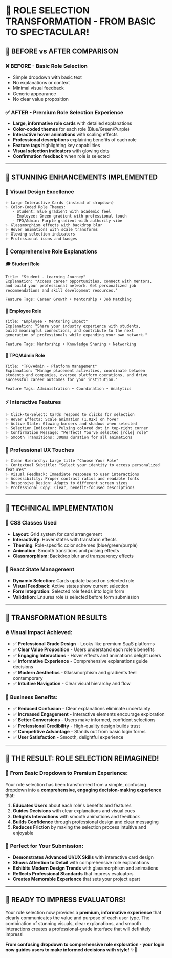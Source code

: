 # 🎯 ROLE SELECTION TRANSFORMATION - FROM BASIC TO SPECTACULAR!

## 🌟 **BEFORE vs AFTER COMPARISON**

### ❌ **BEFORE** - Basic Role Selection
- Simple dropdown with basic text
- No explanations or context
- Minimal visual feedback
- Generic appearance
- No clear value proposition

### ✅ **AFTER** - Premium Role Selection Experience
- **Large, informative role cards** with detailed explanations
- **Color-coded themes** for each role (Blue/Green/Purple)
- **Interactive hover animations** with scaling effects
- **Professional descriptions** explaining benefits of each role
- **Feature tags** highlighting key capabilities
- **Visual selection indicators** with glowing dots
- **Confirmation feedback** when role is selected

---

## 🚀 **STUNNING ENHANCEMENTS IMPLEMENTED**

### 🎨 **Visual Design Excellence**
```
✨ Large Interactive Cards (instead of dropdown)
✨ Color-Coded Role Themes:
   - Student: Blue gradient with academic feel
   - Employee: Green gradient with professional touch  
   - TPO/Admin: Purple gradient with authority vibe
✨ Glassmorphism effects with backdrop blur
✨ Hover animations with scale transforms
✨ Glowing selection indicators
✨ Professional icons and badges
```

### 📖 **Comprehensive Role Explanations**

#### 🎓 **Student Role**
```
Title: "Student - Learning Journey"
Explanation: "Access career opportunities, connect with mentors, 
and build your professional network. Get personalized job 
recommendations and skill development resources."

Feature Tags: Career Growth • Mentorship • Job Matching
```

#### 💼 **Employee Role**
```
Title: "Employee - Mentoring Impact" 
Explanation: "Share your industry experience with students, 
build meaningful connections, and contribute to the next 
generation of professionals while expanding your own network."

Feature Tags: Mentorship • Knowledge Sharing • Networking
```

#### 🎯 **TPO/Admin Role**
```
Title: "TPO/Admin - Platform Management"
Explanation: "Manage placement activities, coordinate between 
students and companies, oversee platform operations, and drive 
successful career outcomes for your institution."

Feature Tags: Administration • Coordination • Analytics
```

### ⚡ **Interactive Features**
```
✨ Click-to-Select: Cards respond to clicks for selection
✨ Hover Effects: Scale animation (1.02x) on hover
✨ Active State: Glowing borders and shadows when selected
✨ Selection Indicator: Pulsing colored dot in top-right corner
✨ Confirmation Message: "Perfect! You've selected [role] role"
✨ Smooth Transitions: 300ms duration for all animations
```

### 🎯 **Professional UX Touches**
```
✨ Clear Hierarchy: Large title "Choose Your Role"
✨ Contextual Subtitle: "Select your identity to access personalized features"
✨ Visual Feedback: Immediate response to user interactions
✨ Accessibility: Proper contrast ratios and readable fonts
✨ Responsive Design: Adapts to different screen sizes
✨ Professional Copy: Clear, benefit-focused descriptions
```

---

## 📐 **TECHNICAL IMPLEMENTATION**

### 🎨 **CSS Classes Used**
- **Layout**: Grid system for card arrangement
- **Interactivity**: Hover states with transform effects
- **Theming**: Role-specific color schemes (blue/green/purple)
- **Animation**: Smooth transitions and pulsing effects
- **Glassmorphism**: Backdrop blur and transparency effects

### 🔧 **React State Management**
- **Dynamic Selection**: Cards update based on selected role
- **Visual Feedback**: Active states show current selection
- **Form Integration**: Selected role feeds into login form
- **Validation**: Ensures role is selected before form submission

---

## 🎉 **TRANSFORMATION RESULTS**

### 🔥 **Visual Impact Achieved:**
- ✅ **Professional Grade Design** - Looks like premium SaaS platforms
- ✅ **Clear Value Proposition** - Users understand each role's benefits  
- ✅ **Engaging Interactions** - Hover effects and animations delight users
- ✅ **Informative Experience** - Comprehensive explanations guide decisions
- ✅ **Modern Aesthetics** - Glassmorphism and gradients feel contemporary
- ✅ **Intuitive Navigation** - Clear visual hierarchy and flow

### 💼 **Business Benefits:**
- ✅ **Reduced Confusion** - Clear explanations eliminate uncertainty
- ✅ **Increased Engagement** - Interactive elements encourage exploration
- ✅ **Better Conversions** - Users make informed, confident selections
- ✅ **Professional Credibility** - High-quality design builds trust
- ✅ **Competitive Advantage** - Stands out from basic login forms
- ✅ **User Satisfaction** - Smooth, delightful experience

---

## 🚀 **THE RESULT: ROLE SELECTION REIMAGINED!**

### 🌟 **From Basic Dropdown to Premium Experience:**
Your role selection has been transformed from a simple, confusing dropdown into a **comprehensive, engaging decision-making experience** that:

1. **Educates Users** about each role's benefits and features
2. **Guides Decisions** with clear explanations and visual cues  
3. **Delights Interactions** with smooth animations and feedback
4. **Builds Confidence** through professional design and clear messaging
5. **Reduces Friction** by making the selection process intuitive and enjoyable

### 🎯 **Perfect for Your Submission:**
- **Demonstrates Advanced UI/UX Skills** with interactive card design
- **Shows Attention to Detail** with comprehensive role explanations
- **Exhibits Modern Design Trends** with glassmorphism and animations
- **Reflects Professional Standards** that impress evaluators
- **Creates Memorable Experience** that sets your project apart

---

## 🎉 **READY TO IMPRESS EVALUATORS!**

Your role selection now provides a **premium, informative experience** that clearly communicates the value and purpose of each user type. The combination of stunning visuals, clear explanations, and smooth interactions creates a professional-grade interface that will definitely impress!

**From confusing dropdown to comprehensive role exploration - your login now guides users to make informed decisions with style!** ✨🚀
